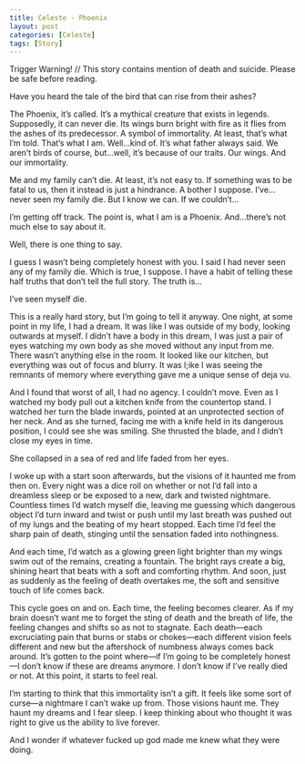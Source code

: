 ```yaml
---
title: Celeste - Phoenix
layout: post
categories: [Celeste]
tags: [Story]
---
```


Trigger Warning! // This story contains mention of death and suicide. Please be safe before reading.

Have you heard the tale of the bird that can rise from their ashes?

The Phoenix, it’s called. It’s a mythical creature that exists in legends. Supposedly, it can never die. Its wings burn bright with fire as it flies from the ashes of its predecessor. A symbol of immortality. At least, that’s what I’m told. That’s what I am. Well…kind of. It’s what father always said. We aren’t birds of course, but…well, it’s because of our traits. Our wings. And our immortality.

Me and my family can’t die. At least, it’s not easy to. If something was to be fatal to us, then it instead is just a hindrance. A bother I suppose. I’ve…never seen my family die. But I know we can. If we couldn’t…

I’m getting off track. The point is, what I am is a Phoenix. And…there’s not much else to say about it.

Well, there is one thing to say.

I guess I wasn’t being completely honest with you. I said I had never seen any of my family die. Which is true, I suppose. I have a habit of telling these half truths that don’t tell the full story. The truth is…

I’ve seen myself die.

This is a really hard story, but I’m going to tell it anyway. One night, at some point in my life, I had a dream. It was like I was outside of my body, looking outwards at myself. I didn’t have a body in this dream, I was just a pair of eyes watching my own body as she moved without any input from me. There wasn’t anything else in the room. It looked like our kitchen, but everything was out of focus and blurry. It was l;ike I was seeing the remnants of memory where everything gave me a unique sense of deja vu.

And I found that worst of all, I had no agency. I couldn’t move. Even as I watched my body pull out a kitchen knife from the countertop stand. I watched her turn the blade inwards, pointed at an unprotected section of her neck. And as she turned, facing me with a knife held in its dangerous position, I could see she was smiling. She thrusted the blade, and I didn’t close my eyes in time.

She collapsed in a sea of red and life faded from her eyes.

I woke up with a start soon afterwards, but the visions of it haunted me from then on. Every night was a dice roll on whether or not I’d fall into a dreamless sleep or be exposed to a new, dark and twisted nightmare. Countless times I’d watch myself die, leaving me guessing which dangerous object I’d turn inward and twist or push until my last breath was pushed out of my lungs and the beating of my heart stopped. Each time I’d feel the sharp pain of death, stinging until the sensation faded into nothingness.

And each time, I’d watch as a glowing green light brighter than my wings swim out of the remains, creating a fountain. The bright rays create a big, shining heart that beats with a soft and comforting rhythm. And soon, just as suddenly as the feeling of death overtakes me, the soft and sensitive touch of life comes back.

This cycle goes on and on. Each time, the feeling becomes clearer. As if my brain doesn’t want me to forget the sting of death and the breath of life, the feeling changes and shifts so as not to stagnate. Each death—each excruciating pain that burns or stabs or chokes—each different vision feels different and new but the aftershock of numbness always comes back around. It’s gotten to the point where—if I’m going to be completely honest—I don’t know if these are dreams anymore. I don’t know if I’ve really died or not. At this point, it starts to feel real.

I’m starting to think that this immortality isn’t a gift. It feels like some sort of curse—a nightmare I can’t wake up from. Those visions haunt me. They haunt my dreams and I fear sleep. I keep thinking about who thought it was right to give us the ability to live forever.

And I wonder if whatever fucked up god made me knew what they were doing.
